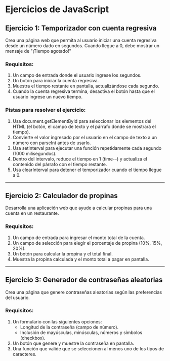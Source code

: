
# Ejercicios de JavaScript

## **Ejercicio 1: Temporizador con cuenta regresiva**
Crea una página web que permita al usuario iniciar una cuenta regresiva desde un número dado en segundos. Cuando llegue a 0, debe mostrar un mensaje de "¡Tiempo agotado!"

### Requisitos:
1. Un campo de entrada donde el usuario ingrese los segundos.
2. Un botón para iniciar la cuenta regresiva.
3. Muestra el tiempo restante en pantalla, actualizándose cada segundo.
4. Cuando la cuenta regresiva termina, desactiva el botón hasta que el usuario ingrese un nuevo tiempo.

### Pistas para resolver el ejercicio:

1. Usa document.getElementById para seleccionar los elementos del HTML (el botón, el campo de texto y el párrafo donde se mostrará el tiempo).
2. Convierte el valor ingresado por el usuario en el campo de texto a un número con parseInt antes de usarlo.
3. Usa setInterval para ejecutar una función repetidamente cada segundo (1000 milisegundos).
4. Dentro del intervalo, reduce el tiempo en 1 (time--) y actualiza el contenido del párrafo con el tiempo restante.
5. Usa clearInterval para detener el temporizador cuando el tiempo llegue a 0.

---

## **Ejercicio 2: Calculador de propinas**
Desarrolla una aplicación web que ayude a calcular propinas para una cuenta en un restaurante.

### Requisitos:
1. Un campo de entrada para ingresar el monto total de la cuenta.
2. Un campo de selección para elegir el porcentaje de propina (10%, 15%, 20%).
3. Un botón para calcular la propina y el total final.
4. Muestra la propina calculada y el monto total a pagar en pantalla.

---

## **Ejercicio 3: Generador de contraseñas aleatorias**
Crea una página que genere contraseñas aleatorias según las preferencias del usuario.

### Requisitos:
1. Un formulario con las siguientes opciones:
   - Longitud de la contraseña (campo de número).
   - Inclusión de mayúsculas, minúsculas, números y símbolos (checkbox).
2. Un botón que genere y muestre la contraseña en pantalla.
3. Una función que valide que se seleccionen al menos uno de los tipos de caracteres.

